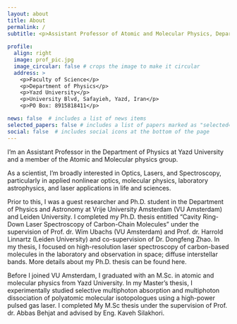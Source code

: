 ```yaml
---
layout: about
title: About
permalink: /
subtitle: <p>Assistant Professor of Atomic and Molecular Physics, Department of Physics, Yazd University </p>
          
profile:
  align: right
  image: prof_pic.jpg
  image_circular: false # crops the image to make it circular
  address: >
    <p>Faculty of Science</p>
    <p>Department of Physics</p>
    <p>Yazd University</p>
    <p>University Blvd, Safayieh, Yazd, Iran</p>
    <p>PO Box: 8915818411</p>

news: false  # includes a list of news items
selected_papers: false # includes a list of papers marked as "selected={true}"
social: false  # includes social icons at the bottom of the page
---
```


I’m an Assistant Professor in the Department of Physics at Yazd University and a member of the Atomic and Molecular physics group.

As a scientist, I’m broadly interested in Optics, Lasers, and Spectroscopy, particularly in applied nonlinear optics, molecular physics, laboratory astrophysics, and laser applications in life and sciences.

Prior to this, I was a guest researcher and Ph.D. student in the Department of Physics and Astronomy at Vrije University Amsterdam (VU Amsterdam) and Leiden University. I completed my Ph.D. thesis entitled “Cavity Ring-Down Laser Spectroscopy of Carbon-Chain Molecules” under the supervision of Prof. dr. Wim Ubachs (VU Amsterdam) and Prof. dr. Harrold Linnartz (Leiden University) and co-supervision of Dr. Dongfeng Zhao. In my thesis, I focused on high-resolution laser spectroscopy of carbon-based molecules in the laboratory and observation in space; diffuse interstellar bands. More details about my Ph.D. thesis can be found here. 

Before I joined VU Amsterdam, I graduated with an M.Sc. in atomic and molecular physics from Yazd University. In my Master’s thesis, I experimentally studied selective multiphoton absorption and multiphoton dissociation of polyatomic molecular isotopologues using a high-power pulsed gas laser. I completed My M.Sc thesis under the supervision of Prof. dr. Abbas Behjat and advised by Eng. Kaveh Silakhori.
